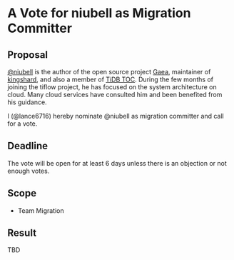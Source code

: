 # A Vote for niubell as Migration Committer

## Proposal

[@niubell](https://github.com/niubell) is the author of the open source project [Gaea](https://github.com/XiaoMi/Gaea), maintainer of [kingshard](https://github.com/flike/kingshard), and also a member of [TiDB TOC](https://github.com/pingcap/community/tree/master/toc). 
During the few months of joining the tiflow project, he has focused on the system architecture on cloud. Many cloud services have consulted him and been benefited from his guidance.

I (@lance6716) hereby nominate @niubell as migration committer and call for a vote.

## Deadline

The vote will be open for at least 6 days unless there is an objection or not enough votes.

## Scope

* Team Migration

## Result

TBD
